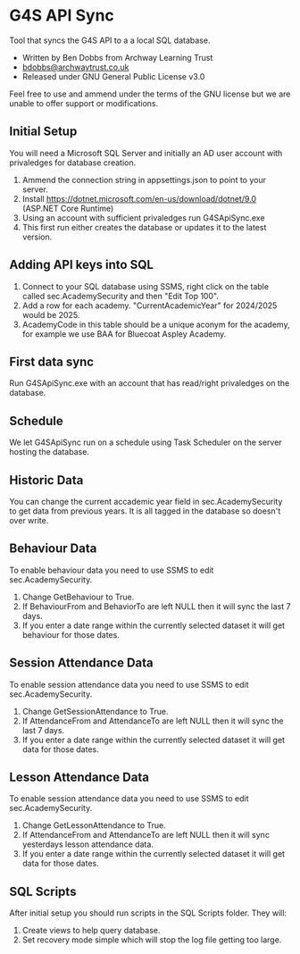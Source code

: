 # G4S API Sync
Tool that syncs the G4S API to a a local SQL database.

- Written by Ben Dobbs from Archway Learning Trust
- bdobbs@archwaytrust.co.uk
- Released under GNU General Public License v3.0

Feel free to use and ammend under the terms of the GNU license but we are unable to offer support or modifications.

## Initial Setup
You will need a Microsoft SQL Server and initially an AD user account with privaledges for database creation.

1. Ammend the connection string in appsettings.json to point to your server.
2. Install https://dotnet.microsoft.com/en-us/download/dotnet/9.0 (ASP.NET Core Runtime)
3. Using an account with sufficient privaledges run G4SApiSync.exe
4. This first run either creates the database or updates it to the latest version.

## Adding API keys into SQL
1. Connect to your SQL database using SSMS, right click on the table called sec.AcademySecurity and then "Edit Top 100".
2. Add a row for each academy. "CurrentAcademicYear" for 2024/2025 would be 2025.
3. AcademyCode in this table should be a unique aconym for the academy, for example we use BAA for Bluecoat Aspley Academy.

## First data sync
Run G4SApiSync.exe with an account that has read/right privaledges on the database.

## Schedule
We let G4SApiSync run on a schedule using Task Scheduler on the server hosting the database.

## Historic Data
You can change the current accademic year field in sec.AcademySecurity to get data from previous years. It is all tagged in the database so doesn't over write.

## Behaviour Data
To enable behaviour data you need to use SSMS to edit sec.AcademySecurity.
  1. Change GetBehaviour to True.
  2. If BehaviourFrom and BehaviorTo are left NULL then it will sync the last 7 days.
  3. If you enter a date range within the currently selected dataset it will get behaviour for those dates.

## Session Attendance Data
To enable session attendance data you need to use SSMS to edit sec.AcademySecurity.
  1. Change GetSessionAttendance to True.
  2. If AttendanceFrom and AttendanceTo are left NULL then it will sync the last 7 days.
  3. If you enter a date range within the currently selected dataset it will get data for those dates.

## Lesson Attendance Data
To enable session attendance data you need to use SSMS to edit sec.AcademySecurity.
  1. Change GetLessonAttendance to True.
  2. If AttendanceFrom and AttendanceTo are left NULL then it will sync yesterdays lesson attendance data.
  3. If you enter a date range within the currently selected dataset it will get data for those dates.

## SQL Scripts
After initial setup you should run scripts in the SQL Scripts folder. They will:
  1. Create views to help query database.
  2. Set recovery mode simple which will stop the log file getting too large.
